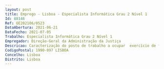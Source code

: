 ```yaml
--- 
layout: post
title: Emprego - Lisboa - Especialista Informática Grau 2 Nível 1
Id: 88146
Ref: OE202106/0523
DataAbertura: 2021-06-21
DataFecho: 2021-07-05
Trabalho: Especialista Informática Grau 2 Nível 1
Empregador: Direção-Geral da Administração da Justiça
Descricao: Caracterização do posto de trabalho a ocupar  exercício de funções no âmbito das competências inerentes ao setor de Tecnologias de Informação e Comunicação, conforme previsto nos n.ºs 1 e 2 do Despacho n.º 2315 2021, publicado no Diário da República, 2.ª Série, n.º 42, de 2 de março de 2021, designadamente  	Participar na melhoria de aplicações informáticas já existentes na instituição (nomea damente, GIS, ProjRH, SICRIM)   	Conceber e desenvolver a arquitetura e acompanhar a implementação dos sistemas e tecnologias de informação, assegurando a sua gestão e continuada adequação aos obje tivos da organização, definindo padrões de qualidade, organizacionais e tecnológicos, que garantam a normalização, desburocratizarão e fiabilidade dos sistemas de infor mação e da própria informação  	Organizar e manter disponíveis os recursos informacionais, normalizar os modelos de dados, estruturar os conteúdos e fluxos informacionais da organização e definir as normas de acesso e níveis de confidencialidade da informação  	Projetar, desenvolver e documentar as aplicações e programas informáticos, assegu rando a sua integração nos sistemas de informação existentes e compatibilidade com as plataformas tecnológicas utilizadas.
CodigoPostal: 1990-097 LISBOA
Concelho: Lisboa
Distrito: Lisboa
--- 
```

